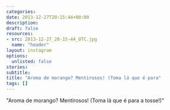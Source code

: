 ```yaml
---
categories:
date: 2013-12-27T20:15:44+00:00
description:
draft: false
resources:
- src: 2013-12-27_20-15-44_UTC.jpg
  name: "header"
layout: instagram
options:
  unlisted: false
stories:
subtitle:
title: "Aroma de morango? Mentirosos! (Toma lá que é para"
tags: []
---
```


"Aroma de morango? Mentirosos! (Toma lá que é para a tosse!)"
